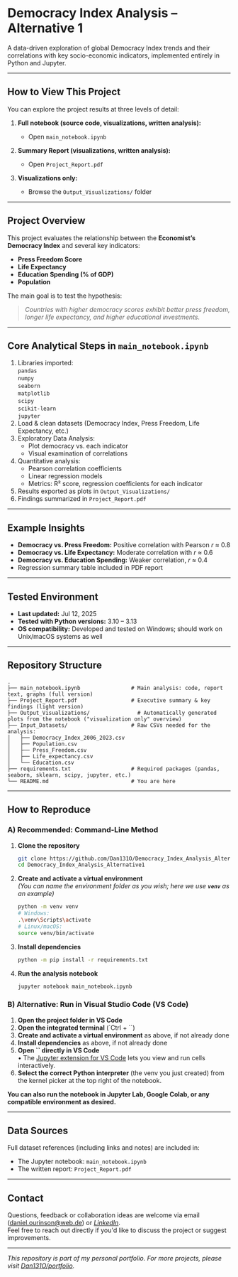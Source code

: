 # Democracy Index Analysis – Alternative 1

A data-driven exploration of global Democracy Index trends and their correlations with key socio-economic indicators, implemented entirely in Python and Jupyter.

---

## How to View This Project

You can explore the project results at three levels of detail:

1. **Full notebook (source code, visualizations, written analysis):**

   - Open `main_notebook.ipynb`  


2. **Summary Report (visualizations, written analysis):**

   - Open `Project_Report.pdf`  


3. **Visualizations only:**

   - Browse the `Output_Visualizations/` folder  


---

## Project Overview

This project evaluates the relationship between the **Economist’s Democracy Index** and several key indicators:

- **Press Freedom Score**
- **Life Expectancy**
- **Education Spending (% of GDP)**
- **Population**

The main goal is to test the hypothesis:

> *Countries with higher democracy scores exhibit better press freedom, longer life expectancy, and higher educational investments.*

---

## Core Analytical Steps in `main_notebook.ipynb`

1. Libraries imported:  
`pandas`  
`numpy`  
`seaborn`  
`matplotlib`  
`scipy`  
`scikit-learn`  
`jupyter`  
2. Load & clean datasets (Democracy Index, Press Freedom, Life Expectancy, etc.)
3. Exploratory Data Analysis:
   - Plot democracy vs. each indicator
   - Visual examination of correlations
4. Quantitative analysis:
   - Pearson correlation coefficients
   - Linear regression models
   - Metrics: R² score, regression coefficients for each indicator
5. Results exported as plots in `Output_Visualizations/`
6. Findings summarized in `Project_Report.pdf`

---

## Example Insights

- **Democracy vs. Press Freedom:** Positive correlation with Pearson *r* ≈ 0.8
- **Democracy vs. Life Expectancy:** Moderate correlation with *r* ≈ 0.6
- **Democracy vs. Education Spending:** Weaker correlation, *r* ≈ 0.4
- Regression summary table included in PDF report

---

## Tested Environment

- **Last updated:** Jul 12, 2025
- **Tested with Python versions:** 3.10 – 3.13
- **OS compatibility:** Developed and tested on Windows; should work on Unix/macOS systems as well

---

## Repository Structure

```
.
├── main_notebook.ipynb                # Main analysis: code, report text, graphs (full version)
├── Project_Report.pdf                 # Executive summary & key findings (light version)
├── Output_Visualizations/               # Automatically generated plots from the notebook ("visualization only" overview)
├── Input_Datasets/                    # Raw CSVs needed for the analysis:
│   ├── Democracy_Index_2006_2023.csv
│   ├── Population.csv
│   ├── Press_Freedom.csv
│   ├── Life_expectancy.csv
│   └── Education.csv
├── requirements.txt                   # Required packages (pandas, seaborn, sklearn, scipy, jupyter, etc.)
└── README.md                          # You are here
```

---

## How to Reproduce

### **A) Recommended: Command-Line Method**

1. **Clone the repository**

   ```bash
   git clone https://github.com/Dan131O/Democracy_Index_Analysis_Alternative1.git
   cd Democracy_Index_Analysis_Alternative1
   ```

2. **Create and activate a virtual environment**\
   *(You can name the environment folder as you wish; here we use **`venv`** as an example)*

   ```bash
   python -m venv venv
   # Windows:
   .\venv\Scripts\activate
   # Linux/macOS:
   source venv/bin/activate
   ```

3. **Install dependencies**

   ```bash
   python -m pip install -r requirements.txt
   ```

4. **Run the analysis notebook**

   ```bash
   jupyter notebook main_notebook.ipynb
   ```


### **B) Alternative: Run in Visual Studio Code (VS Code)**

1. **Open the project folder in VS Code**
2. **Open the integrated terminal** (\`Ctrl + \`\`)
3. **Create and activate a virtual environment** as above, if not already done
4. **Install dependencies** as above, if not already done
5. **Open **``** directly in VS Code**\
   • The [Jupyter extension for VS Code](https://marketplace.visualstudio.com/items?itemName=ms-toolsai.jupyter) lets you view and run cells interactively.
6. **Select the correct Python interpreter** (the venv you just created) from the kernel picker at the top right of the notebook.


**You can also run the notebook in Jupyter Lab, Google Colab, or any compatible environment as desired.**

---

## Data Sources

Full dataset references (including links and notes) are included in:

- The Jupyter notebook: `main_notebook.ipynb`
- The written report: `Project_Report.pdf`

---

## Contact

Questions, feedback or collaboration ideas are welcome via email (daniel.ourinson@web.de) or [*LinkedIn*](https://www.linkedin.com/in/daniel-ourinson-phd-200755143/).\
Feel free to reach out directly if you'd like to discuss the project or suggest improvements.

---

*This repository is part of my personal portfolio. For more projects, please visit* [*Dan131O/portfolio*](https://github.com/Dan131O/portfolio)*.*

